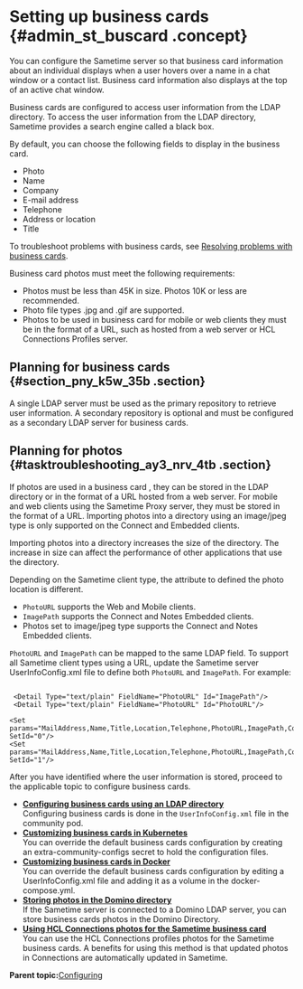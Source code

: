 # Setting up business cards {#admin_st_buscard .concept}

You can configure the Sametime server so that business card information about an individual displays when a user hovers over a name in a chat window or a contact list. Business card information also displays at the top of an active chat window.

Business cards are configured to access user information from the LDAP directory. To access the user information from the LDAP directory, Sametime provides a search engine called a black box.

By default, you can choose the following fields to display in the business card.

-   Photo
-   Name
-   Company
-   E-mail address
-   Telephone
-   Address or location
-   Title

To troubleshoot problems with business cards, see [Resolving problems with business cards](t_resolving_business_cards.md).

Business card photos must meet the following requirements:

-   Photos must be less than 45K in size. Photos 10K or less are recommended.
-   Photo file types .jpg and .gif are supported.
-   Photos to be used in business card for mobile or web clients they must be in the format of a URL, such as hosted from a web server or HCL Connections Profiles server.

## Planning for business cards {#section_pny_k5w_35b .section}

A single LDAP server must be used as the primary repository to retrieve user information. A secondary repository is optional and must be configured as a secondary LDAP server for business cards.

## Planning for photos {#tasktroubleshooting_ay3_nrv_4tb .section}

If photos are used in a business card , they can be stored in the LDAP directory or in the format of a URL hosted from a web server. For mobile and web clients using the Sametime Proxy server, they must be stored in the format of a URL. Importing photos into a directory using an image/jpeg type is only supported on the Connect and Embedded clients.

Importing photos into a directory increases the size of the directory. The increase in size can affect the performance of other applications that use the directory.

Depending on the Sametime client type, the attribute to defined the photo location is different.

-   `PhotoURL` supports the Web and Mobile clients.
-   `ImagePath` supports the Connect and Notes Embedded clients.
-   Photos set to image/jpeg type supports the Connect and Notes Embedded clients.

`PhotoURL` and `ImagePath` can be mapped to the same LDAP field. To support all Sametime client types using a URL, update the Sametime server UserInfoConfig.xml file to define both `PhotoURL` and `ImagePath`. For example:

``` {#codeblock_pqq_svw_35b}

 <Detail Type="text/plain" FieldName="PhotoURL" Id="ImagePath"/>
 <Detail Type="text/plain" FieldName="PhotoURL" Id="PhotoURL"/>

<Set params="MailAddress,Name,Title,Location,Telephone,PhotoURL,ImagePath,Company" SetId="0"/>
<Set params="MailAddress,Name,Title,Location,Telephone,PhotoURL,ImagePath,Company" SetId="1"/>
```

After you have identified where the user information is stored, proceed to the applicable topic to configure business cards.

-   **[Configuring business cards using an LDAP directory](config_buscard.md)**  
Configuring business cards is done in the `UserInfoConfig.xml` file in the community pod.
-   **[Customizing business cards in Kubernetes](config_buscard_custom_kubernetes.md)**  
You can override the default business cards configuration by creating an extra-community-configs secret to hold the configuration files.
-   **[Customizing business cards in Docker](config_buscard_custom_docker.md)**  
You can override the default business cards configuration by editing a UserInfoConfig.xml file and adding it as a volume in the docker-compose.yml.
-   **[Storing photos in the Domino directory](storing_photos.md)**  
If the Sametime server is connected to a Domino LDAP server, you can store business cards photos in the Domino Directory.
-   **[Using HCL Connections photos for the Sametime business card](connections_photos.md)**  
You can use the HCL Connections profiles photos for the Sametime business cards. A benefits for using this method is that updated photos in Connections are automatically updated in Sametime.

**Parent topic:**[Configuring](configuring.md)

